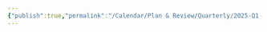 ```yaml
---
{"publish":true,"permalink":"/Calendar/Plan & Review/Quarterly/2025-Q1.md","created":"2025-07-29T23:03:33.112+08:00","modified":"2025-08-15T21:59:56.685+08:00","cssclasses":""}
---
```



